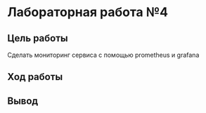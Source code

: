 # Лабораторная работа №4

## Цель работы

Сделать мониторинг сервиса с помощью prometheus и grafana

## Ход работы



## Вывод

